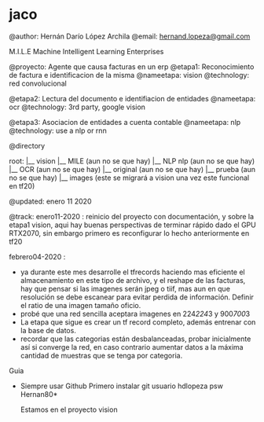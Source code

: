 # jaco
@author:  Hernán Darío López Archila
@email: hernand.lopeza@gmail.com

M.I.L.E
Machine Intelligent Learning Enterprises


@proyecto:	Agente que causa facturas en un erp
@etapa1:	Reconocimiento de factura e identificacion de la misma
		@nameetapa: vision
		@technology: red convolucional

@etapa2:	Lectura del documento e identifiacion de entidades
		@nameetapa: ocr
		@technology: 3rd party, google vision

@etapa3:	Asociacion de entidades a cuenta contable
		@nameetapa: nlp
		@technology: use a nlp or rnn

@directory

root:
  |__ vision
  |__ MILE (aun no se que hay)
  |__ NLP nlp (aun no se que hay)
  |__ OCR (aun no se que hay)
  |__ original (aun no se que hay)
  |__ prueba (aun no se que hay)
  |__ images (este se migrará a vision una vez este funcional en tf20)


@updated: enero 11 2020

@track:
enero11-2020 : reinicio del proyecto con documentación, y sobre la etapa1 vision, aqui hay buenas perspectivas de terminar rápido dado el GPU RTX2070, sin embargo primero es reconfigurar lo hecho anteriormente en tf20

febrero04-2020 : 
- ya durante este mes desarrolle el tfrecords haciendo mas eficiente el almacenamiento en este tipo de archivo, y el reshape de las facturas, hay que pensar si las imagenes serán jpeg o tiif, mas aun en que resolución se debe escanear para evitar perdida de información.  Definir el ratio de una imagen tamaño oficio.
- probé que una red sencilla aceptara imagenes en 224*224*3 y 900*700*3
- La etapa que sigue es crear un tf record completo, además entrenar con la base de datos.
- recordar que las categorias están desbalanceadas, probar inicialmente así si converge la red, en caso contrario aumentar datos a la máxima cantidad de muestras que se tenga por categoria.


Guia

- Siempre usar Github
  Primero instalar git
  usuario hdlopeza
  psw Hernan80*

  Estamos en el proyecto vision
